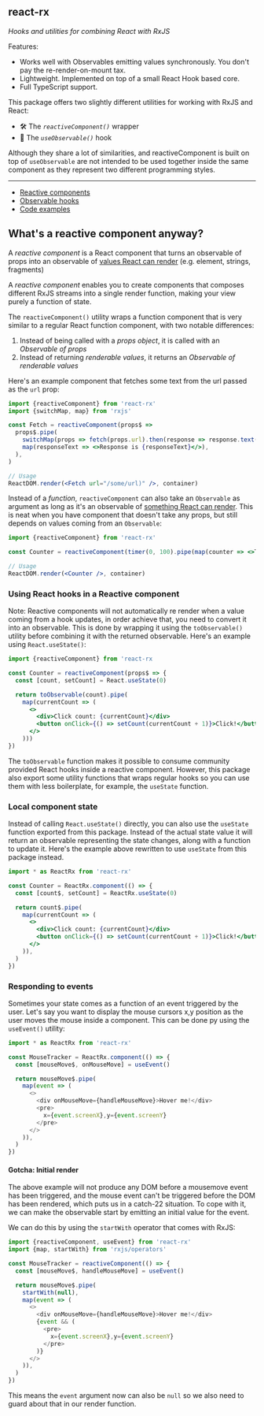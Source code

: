 ## react-rx

_Hooks and utilities for combining React with RxJS_

Features:

- Works well with Observables emitting values synchronously. You don't pay the re-render-on-mount tax.
- Lightweight. Implemented on top of a small React Hook based core.
- Full TypeScript support.

This package offers two slightly different utilities for working with RxJS and React:

- :hammer_and_wrench: The *`reactiveComponent()`* wrapper
- :fishing_pole_and_fish: The *`useObservable()`* hook

Although they share a lot of similarities, and reactiveComponent is built on top of `useObservable` are not intended to be used together inside the same component as they represent two different programming styles.

---

- [Reactive components](#reactive-components)
- [Observable hooks](#use-observable)
- [Code examples](https://github.com/sanity-io/react-rx/tree/master/web/examples)

<a name="reactive-components"></a>

## What's a reactive component anyway?

A _reactive component_ is a React component that turns an observable of props into an observable of [values React can render](https://reactjs.org/docs/react-component.html#render) (e.g. element, strings, fragments)

A _reactive component_ enables you to create components that composes different RxJS streams into a single render function, making your view purely a function of state.

The `reactiveComponent()` utility wraps a function component that is very similar to a regular React function component, with two notable differences:

1. Instead of being called with a _props object_, it is called with an _Observable of props_
2. Instead of returning _renderable values_, it returns an _Observable of renderable values_

Here's an example component that fetches some text from the url passed as the `url` prop:

```jsx
import {reactiveComponent} from 'react-rx'
import {switchMap, map} from 'rxjs'

const Fetch = reactiveComponent(props$ =>
  props$.pipe(
    switchMap(props => fetch(props.url).then(response => response.text())),
    map(responseText => <>Response is {responseText}</>),
  ),
)

// Usage
ReactDOM.render(<Fetch url="/some/url)" />, container)
```

Instead of a _function_, `reactiveComponent` can also take an `Observable` as argument as long as it's an observable of [something React can render](https://reactjs.org/docs/react-component.html#render). This is neat when you have component that doesn't take any props, but still depends on values coming from an `Observable`:

```jsx
import {reactiveComponent} from 'react-rx'

const Counter = reactiveComponent(timer(0, 100).pipe(map(counter => <>The number is {counter}</>)))

// Usage
ReactDOM.render(<Counter />, container)
```

### Using React hooks in a Reactive component

Note: Reactive components will not automatically re render when a value coming from a hook updates, in order achieve that, you need to convert it into an observable. This is done by wrapping it using the `toObservable()` utility before combining it with the returned observable. Here's an example using `React.useState()`:

```jsx
import {reactiveComponent} from 'react-rx

const Counter = reactiveComponent(props$ => {
  const [count, setCount] = React.useState(0)

  return toObservable(count).pipe(
    map(currentCount => (
      <>
        <div>Click count: {currentCount}</div>
        <button onClick={() => setCount(currentCount + 1)}>Click!</button>
      </>
    )))
})
```

The `toObservable` function makes it possible to consume community provided React hooks inside a reactive component. However, this package also export some utility functions that wraps regular hooks so you can use them with less boilerplate, for example, the `useState` function.

### Local component state

Instead of calling `React.useState()` directly, you can also use the `useState` function exported from this package. Instead of the actual state value it will return an observable representing the state changes, along with a function to update it. Here's the example above rewritten to use `useState` from this package instead.

```jsx
import * as ReactRx from 'react-rx'

const Counter = ReactRx.component(() => {
  const [count$, setCount] = ReactRx.useState(0)

  return count$.pipe(
    map(currentCount => (
      <>
        <div>Click count: {currentCount}</div>
        <button onClick={() => setCount(currentCount + 1)}>Click!</button>
      </>
    )),
  )
})
```

### Responding to events

Sometimes your state comes as a function of an event triggered by the user. Let's say you want to display the mouse cursors x,y position as the user moves the mouse inside a component. This can be done py using the `useEvent()` utility:

```js
import * as ReactRx from 'react-rx'

const MouseTracker = ReactRx.component(() => {
  const [mouseMove$, onMouseMove] = useEvent()

  return mouseMove$.pipe(
    map(event => (
      <>
        <div onMouseMove={handleMouseMove}>Hover me!</div>
        <pre>
          x={event.screenX},y={event.screenY}
        </pre>
      </>
    )),
  )
})
```

#### Gotcha: Initial render

The above example will not produce any DOM before a mousemove event has been triggered, and the mouse event can't be triggered before the DOM has been rendered, which puts us in a catch-22 situation. To cope with it, we can make the observable start by emitting an initial value for the event.

We can do this by using the `startWith` operator that comes with RxJS:

```js
import {reactiveComponent, useEvent} from 'react-rx'
import {map, startWith} from 'rxjs/operators'

const MouseTracker = reactiveComponent(() => {
  const [mouseMove$, handleMouseMove] = useEvent()

  return mouseMove$.pipe(
    startWith(null),
    map(event => (
      <>
        <div onMouseMove={handleMouseMove}>Hover me!</div>
        {event && (
          <pre>
            x={event.screenX},y={event.screenY}
          </pre>
        )}
      </>
    )),
  )
})
```

This means the `event` argument now can also be `null` so we also need to guard about that in our render function.
